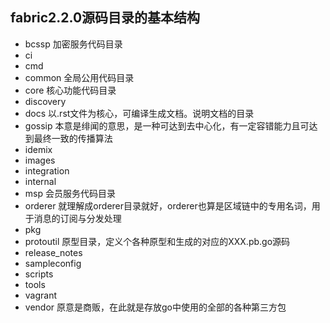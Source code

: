

## fabric2.2.0源码目录的基本结构     
* bcssp 加密服务代码目录
* ci
* cmd
* common 全局公用代码目录
* core 核心功能代码目录
* discovery 
* docs 以.rst文件为核心，可编译生成文档。说明文档的目录
* gossip 本意是绯闻的意思，是一种可达到去中心化，有一定容错能力且可达到最终一致的传播算法
* idemix
* images
* integration
* internal
* msp 会员服务代码目录
* orderer 就理解成orderer目录就好，orderer也算是区域链中的专用名词，用于消息的订阅与分发处理
* pkg
* protoutil 原型目录，定义个各种原型和生成的对应的XXX.pb.go源码
* release_notes
* sampleconfig
* scripts
* tools
* vagrant
* vendor 原意是商贩，在此就是存放go中使用的全部的各种第三方包

  
